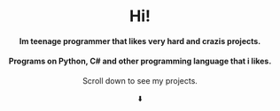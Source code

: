 <h1 align="center">Hi!</h1>
<h4 align="center">Im teenage programmer that likes very hard and crazis projects.</h4>
<h4 align="center">Programs on Python, C# and other programming language that i likes.</h4>
<p align="center">Scroll down to see my projects.</p>
<p align="center">⬇️</p>
